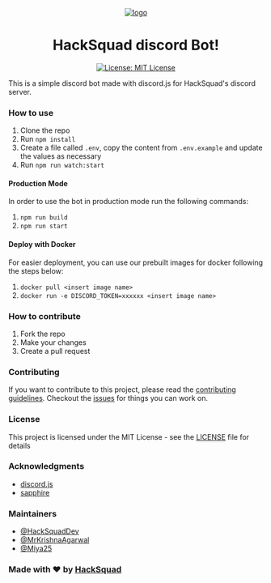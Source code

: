 <p align="center">
  <a href="https://hacksquad.dev">
    <img  alt="logo" src="https://user-images.githubusercontent.com/17677196/190159412-34a1d863-1c2f-49bb-930c-054753137118.jpg">
  </a>
</p>
<h1 align="center">HackSquad discord Bot!</h1>
<p align="center">
  <a href="https://opensource.org/licenses/MIT" target="_blank">
    <img alt="License: MIT License" src="https://img.shields.io/badge/License-MIT License-yellow.svg" />
  </a>
</p>

This is a simple discord bot made with discord.js for HackSquad's discord server.

### How to use

1. Clone the repo
2. Run `npm install`
3. Create a file called `.env`, copy the content from `.env.example` and update the values as necessary
4. Run `npm run watch:start`

#### Production Mode

In order to use the bot in production mode run the following commands:

1. `npm run build`
2. `npm run start`

#### Deploy with Docker

For easier deployment, you can use our prebuilt images for docker following the steps below:

1. `docker pull <insert image name>`
1. `docker run -e DISCORD_TOKEN=xxxxxx <insert image name>`

### How to contribute

1. Fork the repo
2. Make your changes
3. Create a pull request

### Contributing

If you want to contribute to this project, please read the [contributing guidelines](/CONTRIBUTING.md).
Checkout the [issues](/issues) for things you can work on.

### License

This project is licensed under the MIT License - see the [LICENSE](/LICENSE) file for details

### Acknowledgments

-   [discord.js](https://discord.js.org/#/)
-   [sapphire](https://github.com/sapphiredev/framework)

### Maintainers

-   [@HackSquadDev](https://github.com/HackSquadDev)
-   [@MrKrishnaAgarwal](https://github.com/MrKrishnaAgarwal)
-   [@Miya25](https://github.com/Miya25)

### Made with ❤️ by [HackSquad](https://hacksquad.dev)
